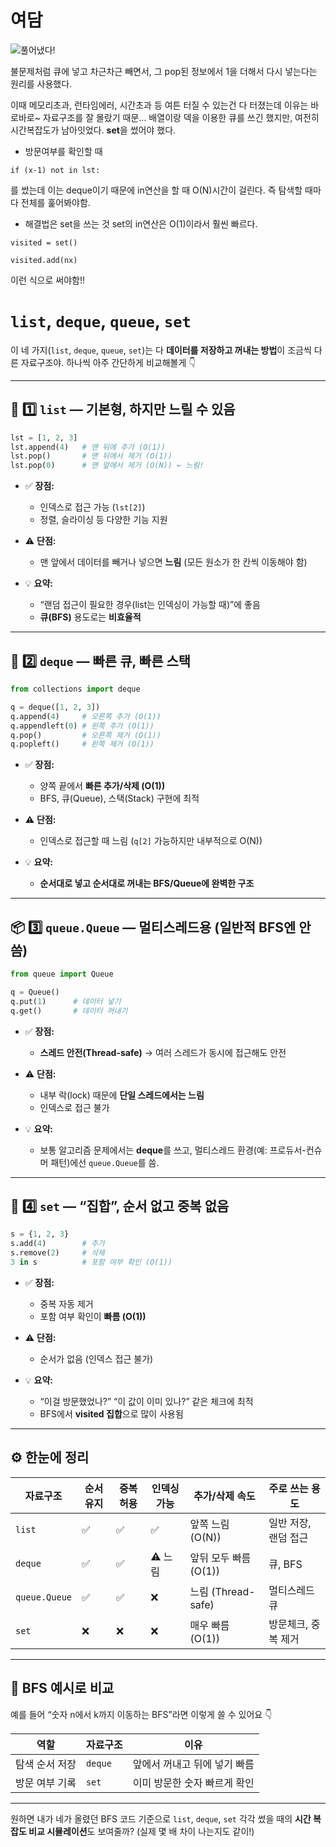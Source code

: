 # 여담
![풀어냈다!](./기쁘당.PNG)

불문제처럼 큐에 넣고 차근차근 빼면서, 그 pop된 정보에서 1을 더해서 다시 넣는다는 원리를 사용했다. 

이때 메모리초과, 런타임에러, 시간초과 등 여튼 터질 수 있는건 다 터졌는데
이유는 바로바로~ 자료구조를 잘 몰랐기 때문...
배열이랑 덱을 이용한 큐를 쓰긴 했지만, 여전히 시간복잡도가 남아잇었다. **set**을 썼어야 했다. 

- 방문여부를 확인할 때
```
if (x-1) not in lst:
```
를 썼는데 이는 deque이기 때문에 in연산을 할 때 O(N)시간이 걸린다. 즉 탐색할 때마다 전체를 훑어봐야함. 

- 해결법은 set을 쓰는 것
set의 in연산은 O(1)이라서 훨씬 빠르다. 
```
visited = set()

visited.add(nx)
```
이런 식으로 써야함!! 

# `list`, `deque`, `queue`, `set`
이 네 가지(`list`, `deque`, `queue`, `set`)는 다 **데이터를 저장하고 꺼내는 방법**이 조금씩 다른 자료구조야.
하나씩 아주 간단하게 비교해볼게 👇

---

## 🧱 1️⃣ `list` — 기본형, 하지만 느릴 수 있음

```python
lst = [1, 2, 3]
lst.append(4)   # 맨 뒤에 추가 (O(1))
lst.pop()       # 맨 뒤에서 제거 (O(1))
lst.pop(0)      # 맨 앞에서 제거 (O(N)) ← 느림!
```

* ✅ **장점:**

  * 인덱스로 접근 가능 (`lst[2]`)
  * 정렬, 슬라이싱 등 다양한 기능 지원
* ⚠️ **단점:**

  * 맨 앞에서 데이터를 빼거나 넣으면 **느림** (모든 원소가 한 칸씩 이동해야 함)
* 💡 **요약:**

  * “랜덤 접근이 필요한 경우(list는 인덱싱이 가능할 때)”에 좋음
  * **큐(BFS)** 용도로는 **비효율적**

---

## 🔁 2️⃣ `deque` — 빠른 큐, 빠른 스택

```python
from collections import deque

q = deque([1, 2, 3])
q.append(4)     # 오른쪽 추가 (O(1))
q.appendleft(0) # 왼쪽 추가 (O(1))
q.pop()         # 오른쪽 제거 (O(1))
q.popleft()     # 왼쪽 제거 (O(1))
```

* ✅ **장점:**

  * 양쪽 끝에서 **빠른 추가/삭제 (O(1))**
  * BFS, 큐(Queue), 스택(Stack) 구현에 최적
* ⚠️ **단점:**

  * 인덱스로 접근할 때 느림 (`q[2]` 가능하지만 내부적으로 O(N))
* 💡 **요약:**

  * **순서대로 넣고 순서대로 꺼내는 BFS/Queue에 완벽한 구조**

---

## 📦 3️⃣ `queue.Queue` — 멀티스레드용 (일반적 BFS엔 안 씀)

```python
from queue import Queue

q = Queue()
q.put(1)      # 데이터 넣기
q.get()       # 데이터 꺼내기
```

* ✅ **장점:**

  * **스레드 안전(Thread-safe)** → 여러 스레드가 동시에 접근해도 안전
* ⚠️ **단점:**

  * 내부 락(lock) 때문에 **단일 스레드에서는 느림**
  * 인덱스로 접근 불가
* 💡 **요약:**

  * 보통 알고리즘 문제에서는 **deque**를 쓰고,
    멀티스레드 환경(예: 프로듀서-컨슈머 패턴)에선 `queue.Queue`를 씀.

---

## 🧩 4️⃣ `set` — “집합”, 순서 없고 중복 없음

```python
s = {1, 2, 3}
s.add(4)        # 추가
s.remove(2)     # 삭제
3 in s          # 포함 여부 확인 (O(1))
```

* ✅ **장점:**

  * 중복 자동 제거
  * 포함 여부 확인이 **빠름 (O(1))**
* ⚠️ **단점:**

  * 순서가 없음 (인덱스 접근 불가)
* 💡 **요약:**

  * “이걸 방문했었나?” “이 값이 이미 있나?” 같은 체크에 최적
  * BFS에서 **visited 집합**으로 많이 사용됨

---

## ⚙️ 한눈에 정리

| 자료구조          | 순서 유지 | 중복 허용 | 인덱싱 가능 | 추가/삭제 속도         | 주로 쓰는 용도     |
| ------------- | ----- | ----- | ------ | ---------------- | ------------ |
| `list`        | ✅     | ✅     | ✅      | 앞쪽 느림 (O(N))     | 일반 저장, 랜덤 접근 |
| `deque`       | ✅     | ✅     | ⚠️ 느림  | 앞뒤 모두 빠름 (O(1))  | 큐, BFS       |
| `queue.Queue` | ✅     | ✅     | ❌      | 느림 (Thread-safe) | 멀티스레드 큐      |
| `set`         | ❌     | ❌     | ❌      | 매우 빠름 (O(1))     | 방문체크, 중복 제거  |

---

## 🎯 BFS 예시로 비교

예를 들어 “숫자 n에서 k까지 이동하는 BFS”라면 이렇게 쓸 수 있어요 👇

| 역할       | 자료구조    | 이유               |
| -------- | ------- | ---------------- |
| 탐색 순서 저장 | `deque` | 앞에서 꺼내고 뒤에 넣기 빠름 |
| 방문 여부 기록 | `set`   | 이미 방문한 숫자 빠르게 확인 |

---

원하면 내가 네가 올렸던 BFS 코드 기준으로
`list`, `deque`, `set` 각각 썼을 때의 **시간 복잡도 비교 시뮬레이션**도 보여줄까?
(실제 몇 배 차이 나는지도 같이!)
